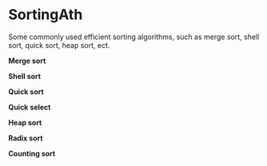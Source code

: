 # SortingAth
Some commonly used efficient sorting algorithms, such as merge sort, shell sort, quick sort, heap sort, ect.

**Merge sort**

**Shell sort**

**Quick sort**

**Quick select**

**Heap sort**

**Radix sort**

**Counting sort**
